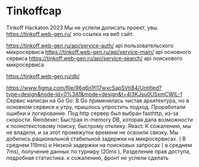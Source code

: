 # Tinkoffcap
 Tinkoff Hackaton 2023
Мы не успели дописать проект, увы.
https://tinkoff.web-gen.ru/ это ссылка на веб сайт.

https://tinkoff.web-gen.ru/api/service-auth/  api пользовательского микросервиса
https://tinkoff.web-gen.ru/api/service-main/  api основного сервиса
https://tinkoff.web-gen.ru/api/service-search/  api поискового микросервиса

https://tinkoff.web-gen.ru/db/

https://www.figma.com/file/96q6n1fI17wxcSapSVti84/Untitled?type=design&node-id=0%3A1&mode=design&t=4I3KJsu0U5xmCWIL-1
Сервис написан на Go
    Go:
        В Go применялась чистая архитектура, но в основном сервисе к утру, пришлось упростить подход. Проработали ошибки и логирование. 
        Под http сервер был выбран fasthttp, из-за скорости.
    Reindexer:
        Быстрая in-memory DB, которая дала возможности к полнотекстовому поиску, быстрому отклику.
       React: К сожалению, мы не владели, и за этот промежуток времени не освоили связку. 
Мы добились рациональной стабильной задержки на микросервисах. ( В среднем 119ms) 
и Низкой задержки на поисковых запросах ( в среднем 7ms), получение данных по турниру (20ms ),   Разделение прав доступа, подробная статистика. к сожалению, фронт не успели сделать